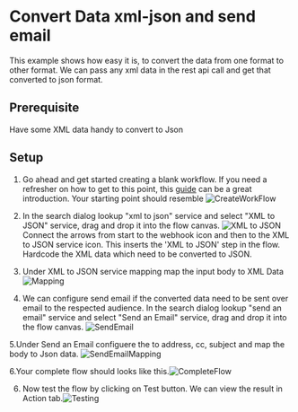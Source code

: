 # Convert Data xml-json and send email

This example shows how easy it is,  to convert the data from one format to other format. We can pass any xml data in the rest api call and get that converted to json format.

## Prerequisite
Have some XML data handy to convert to Json


## Setup

1. Go ahead and get started creating a blank workflow. If you need a refresher on how to get to this point, this [guide](https://docs.webmethods.io/workflow-building-blocks/creating-first-workflow) can be a great introduction. Your starting point should resemble ![CreateWorkFlow](https://github.com/maam1/webmethodsio-examples/blob/master/ConvertData%20xml-json/CreateWorkflow.PNG)

2. In the search dialog lookup "xml to json" service and select "XML to JSON" service, drag and drop it into the flow canvas. ![XML to JSON]() Connect the arrows from start to the webhook icon and then to the XML to JSON service icon. This inserts the 'XML to JSON' step in the flow. Hardcode the XML data which need to be converted to JSON.

3. Under XML to JSON service mapping map the input body to XML Data ![Mapping](https://github.com/maam1/webmethodsio-examples/blob/master/ConvertData%20xml-json/XMLToJSONMapping.PNG)

4. We can configure send email if the converted data need to be sent over email to the respected audience. In the search dialog lookup "send an email" service and select "Send an Email" service, drag and drop it into the flow canvas. ![SendEmail](https://github.com/maam1/webmethodsio-examples/blob/master/ConvertData%20xml-json/SendEmail.PNG)

5.Under Send an Email configuere the to address, cc, subject and map the body to Json data. ![SendEmailMapping](https://github.com/maam1/webmethodsio-examples/master/ConvertData%20xml-json/SendEmailMapping.PNG)

6.Your complete flow should looks like this.![CompleteFlow](https://github.com/maam1/webmethodsio-examples/master/ConvertData%20xml-json/CompleteFlow.PNG)

6. Now test the flow by clicking on Test button. We can view the result in Action tab.![Testing](https://github.com/maam1/webmethodsio-examples/master/ConvertData%20xml-json/Testing.PNG)





